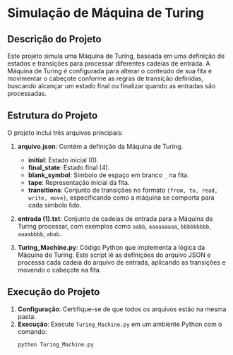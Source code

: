 # Simulação de Máquina de Turing

## Descrição do Projeto

Este projeto simula uma Máquina de Turing, baseada em uma definição de estados e transições para processar diferentes cadeias de entrada. A Máquina de Turing é configurada para alterar o conteúdo de sua fita e movimentar o cabeçote conforme as regras de transição definidas, buscando alcançar um estado final ou finalizar quando as entradas são processadas.

## Estrutura do Projeto

O projeto inclui três arquivos principais:

1. **arquivo.json**: Contém a definição da Máquina de Turing.
   - **initial**: Estado inicial (0).
   - **final_state**: Estado final (4).
   - **blank_symbol**: Símbolo de espaço em branco `_` na fita.
   - **tape**: Representação inicial da fita.
   - **transitions**: Conjunto de transições no formato `{from, to, read, write, move}`, especificando como a máquina se comporta para cada símbolo lido.

2. **entrada (1).txt**: Conjunto de cadeias de entrada para a Máquina de Turing processar, com exemplos como `aabb`, `aaaaaaaaa`, `bbbbbbbbb`, `aaaabbbb`, `abab`.

3. **Turing_Machine.py**: Código Python que implementa a lógica da Máquina de Turing. Este script lê as definições do arquivo JSON e processa cada cadeia do arquivo de entrada, aplicando as transições e movendo o cabeçote na fita.

## Execução do Projeto

1. **Configuração**: Certifique-se de que todos os arquivos estão na mesma pasta.
2. **Execução**: Execute `Turing_Machine.py` em um ambiente Python com o comando:
   ```bash
   python Turing_Machine.py
